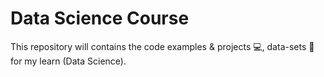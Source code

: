 # Data Science Course

This repository will contains the code examples & projects 💻, data-sets 📄 for my learn (Data Science).


